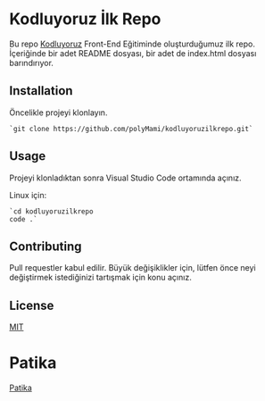 # Kodluyoruz İlk Repo

Bu repo [Kodluyoruz](https://www.kodluyoruz.org/) Front-End Eğitiminde oluşturduğumuz ilk repo. İçeriğinde bir adet README dosyası, bir adet de index.html dosyası barındırıyor.

## Installation

Öncelikle projeyi klonlayın.

```
`git clone https://github.com/polyMami/kodluyoruzilkrepo.git` 
```

## Usage

Projeyi klonladıktan sonra Visual Studio Code ortamında açınız.

Linux için:

```
`cd kodluyoruzilkrepo
code .`
```

## Contributing 

Pull requestler kabul edilir. Büyük değişiklikler için, lütfen önce neyi değiştirmek istediğinizi tartışmak için konu açınız.

## License

[MIT](https://choosealicense.com/licenses/mit/)

# Patika
[Patika](https://www.patika.dev/)
